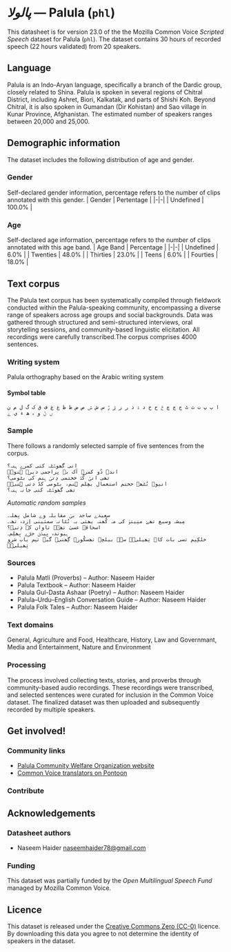 # *پالولا* &mdash; Palula (`phl`)
This datasheet is for version 23.0 of the the Mozilla Common Voice *Scripted Speech* dataset 
for Palula (`phl`). The dataset contains 30 hours of recorded
speech (22 hours validated) from 20 speakers.

## Language
Palula is an Indo-Aryan language, specifically a branch of the Dardic group, closely related to Shina. Palula is spoken in several regions of Chitral District, including Ashret, Biori, Kalkatak, and parts of Shishi Koh. Beyond Chitral, it is also spoken in Gumandan (Dir Kohistan) and Sao village in Kunar Province, Afghanistan. The estimated number of speakers ranges between 20,000 and 25,000.
<!-- {{LANGUAGE_DESCRIPTION}} -->
<!-- Provide a brief (1-2 paragraph) description of your language -->
<!-- ### Variants -->
<!-- {{VARIANT_DESCRIPTION}} -->
<!-- @ OPTIONAL @ -->
<!-- Describe the variants (MCV variants) of your language -->
<!-- Original Answer: -->
<!-- The dataset comprises a diverse range of linguistic and cultural materials collected from Palula-speaking communities, reflecting the richness of their oral and written traditions. These varieties include: Folk tales, traditional narratives passed down through generations. Cultural and experience stories narratives that document lived experience, seasonal practices, and social customs. Proverbs and Idiomatic Expressions in Palula with Urdu translation. Poetic Texts, Original and traditional poetry composed in Palula with Urdu translation. -->

## Demographic information
The dataset includes the following distribution of age and gender.
<!-- You can get a lot of the information in this section from https://analyzer.cv-toolbox.web.tr/browse -->

### Gender
Self-declared gender information, percentage refers to the number of clips annotated with this gender.
| Gender | Pertentage |
|-|-|
| Undefined | 100.0% |
<!-- {{GENDER_TABLE}} -->
<!-- @ AUTOMATICALLY GENERATED @ -->
<!-- | Gender | Frequency |
|--------|-----------|
| male, masculine | ? |
| undeclared | ? |
| female, feminine | ? | -->

### Age
Self-declared age information, percentage refers to the number of clips annotated with this age band.
| Age Band | Percentage |
|-|-|
| Undefined | 6.0% |
| Twenties | 48.0% |
| Thirties | 23.0% |
| Teens | 6.0% |
| Fourties | 18.0% |
<!-- {{AGE_TABLE}} -->
<!-- @ AUTOMATICALLY GENERATED @ -->
<!-- | Age band | Frequency |
|----------|-----------|
| teens | ? |
| twenties | ? |
| thirties | ? |
| fourties | ? |
| fifties | ? |
   ...if other age ranges are present in your data, add rows... -->

## Text corpus
The Palula text corpus has been systematically compiled through fieldwork conducted within the Palula-speaking community, encompassing a diverse range of speakers across age groups and social backgrounds. Data was gathered through structured and semi-structured interviews, oral storytelling sessions, and community-based linguistic elicitation. All recordings were carefully transcribed.The corpus comprises 4000 sentences.
<!-- {{TEXT_CORPUS_DESCRIPTION}} -->
<!-- @ OPTIONAL @ -->
<!-- An overview of the text corpus, with information such as average length (in characters and words) of validated sentences. -->

### Writing system
Palula orthography based on the Arabic writing system
<!-- {{WRITING_SYSTEM_DESCRIPTION}} -->
<!-- @ OPTIONAL @ -->
<!-- A description of the writing system (or writing systems) used in the text corpus -->

#### Symbol table
```ا ب پ ت ث ٹ ج چ ڇ څ ح خ د ڈ ذ ر ز ژ ڙ س ش ݜ ص ض ط ظ ع غ ف ق ک گ ل م ن ں ݨ و ہ ھ ء ی ے ```
<!-- {{ALPHABET_TABLE}} -->
<!-- @ OPTIONAL @ -->
<!-- If the writing system is alphabetic, you can include the valid alphabet here -->

### Sample
There follows a randomly selected sample of five sentences from the corpus.
```
انی گھوݜٹہ کتی کمرے ہنہ؟
اندہ دُو کمرے آک بہ پراجمی دیرہ ہنوۡ۔
تھی انیۡ کُڈ خختمی دِتیۡ ہِنم کی بٹومی؟
انیوے بُٹھے خختم استعمال بھِلم ہِنم، بٹومی کڈ دتی ہِنیۡ۔
تھی گھوݜٹہ کتی جانہ ہِنہ؟
```

*Automatic random samples*

```
سعیدے ساجد بیۡ مقابلہ وے شامل بِھلہ۔
مِیشہ وسیع تھےۡ منِیتوۡ کی مہ کُھنہ یھئی بہ بُٹانہ سمئینی اِزدہ تھہ۔
اسحاقہ عسیٰ تھےۡ تاوان کے دِتیۡ؟
ہیوندہ بِیڈیۡ جڑے بِھلِم۔
خلکِیم تسی بات کاݨ تِھیلیۡ۔ سےۡ بیلچے تھسکُورہ گِھنیۡ گیہ تںِم یاب شرو تِھیلیۡ۔
```
<!-- {{SENTENCES_SAMPLE}} -->

### Sources
* Palula Matli (Proverbs) – Author: Naseem Haider
* Palula Textbook – Author:  Naseem Haider
* Palula Gul-Dasta Ashaar (Poetry) – Author: Naseem Haider 
* Palula–Urdu–English Conversation Guide – Author: Naseem Haider 
* Palula Folk Tales – Author: Naseem Haider
<!-- {{SOURCES_LIST}} -->
<!-- @ OPTIONAL @ -->
<!-- A list of sentence sources, can be curated to the top-N -->

### Text domains
General, Agriculture and Food, Healthcare, History, Law and Governmant, Media and Entertainment, Nature and Environment
<!-- {{TEXT_DOMAIN_DESCRIPTION}} -->
<!-- @ OPTIONAL @ -->
<!-- What text domains are represented in the corpus? -->

### Processing
The process involved collecting texts, stories, and proverbs through community-based audio recordings. These recordings were transcribed, and selected sentences were curated for inclusion in the Common Voice dataset. The finalized dataset was then uploaded and subsequently recorded by multiple speakers.
<!-- {{PROCESSING_DESCRIPTION}} -->
<!-- @ OPTIONAL @ -->
<!-- How has the text data been processed -->

## Get involved!

### Community links
* [Palula Community Welfare Organization website](https://www.palulacommunity.org)
* [Common Voice translators on Pontoon](https://pontoon.mozilla.org/phl/common-voice/contributors/)
<!-- {{COMMUNITY_LINKS_LIST}} -->
<!-- @ OPTIONAL @ -->
<!-- Links to community chats / fora -->

### Contribute
<!-- {{CONTRIBUTE_LINKS_LIST}} -->
<!-- Here you can include links for how to contribute to the dataset -->

## Acknowledgements

### Datasheet authors
* Naseem Haider <naseemhaider78@gmail.com>
<!-- {{DATASHEET_AUTHORS_LIST}} -->
<!-- A list in the format of: Your Name <email@email.com> -->

### Funding
This dataset was partially funded by the *Open Multilingual Speech Fund* managed by Mozilla Common Voice.
<!-- {{FUNDING_DESCRIPTION}} -->
<!-- @ OPTIONAL @ -->
<!-- If you received any funding, you can include the acknowledgement here -->

## Licence
This dataset is released under the [Creative Commons Zero (CC-0)](https://creativecommons.org/public-domain/cc0/) licence. By downloading this data
you agree to not determine the identity of speakers in the dataset.